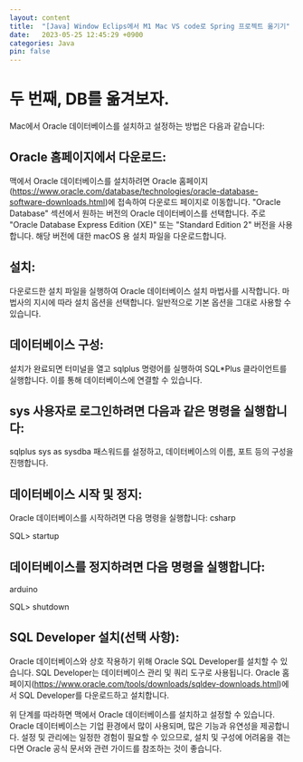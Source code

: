 ```yaml
---
layout: content
title:  "[Java] Window Eclips에서 M1 Mac VS code로 Spring 프로젝트 옮기기"
date:   2023-05-25 12:45:29 +0900
categories: Java
pin: false
---
```




두 번째, DB를 옮겨보자.
================
Mac에서 Oracle 데이터베이스를 설치하고 설정하는 방법은 다음과 같습니다:

## Oracle 홈페이지에서 다운로드:
맥에서 Oracle 데이터베이스를 설치하려면 Oracle 홈페이지(https://www.oracle.com/database/technologies/oracle-database-software-downloads.html)에 접속하여 다운로드 페이지로 이동합니다.
"Oracle Database" 섹션에서 원하는 버전의 Oracle 데이터베이스를 선택합니다.
주로 "Oracle Database Express Edition (XE)" 또는 "Standard Edition 2" 버전을 사용합니다.
해당 버전에 대한 macOS 용 설치 파일을 다운로드합니다.

## 설치:
다운로드한 설치 파일을 실행하여 Oracle 데이터베이스 설치 마법사를 시작합니다.
마법사의 지시에 따라 설치 옵션을 선택합니다. 일반적으로 기본 옵션을 그대로 사용할 수 있습니다.

## 데이터베이스 구성:
설치가 완료되면 터미널을 열고 sqlplus 명령어를 실행하여 SQL*Plus 클라이언트를 실행합니다. 이를 통해 데이터베이스에 연결할 수 있습니다.

## sys 사용자로 로그인하려면 다음과 같은 명령을 실행합니다:
sqlplus sys as sysdba
패스워드를 설정하고, 데이터베이스의 이름, 포트 등의 구성을 진행합니다.

## 데이터베이스 시작 및 정지:
Oracle 데이터베이스를 시작하려면 다음 명령을 실행합니다:
csharp

SQL> 
startup

## 데이터베이스를 정지하려면 다음 명령을 실행합니다:
arduino

SQL> 
shutdown

## SQL Developer 설치(선택 사항):
Oracle 데이터베이스와 상호 작용하기 위해 Oracle SQL Developer를 설치할 수 있습니다. 
SQL Developer는 데이터베이스 관리 및 쿼리 도구로 사용됩니다.
Oracle 홈페이지(https://www.oracle.com/tools/downloads/sqldev-downloads.html)에서 SQL Developer를 다운로드하고 설치합니다.


위 단계를 따라하면 맥에서 Oracle 데이터베이스를 설치하고 설정할 수 있습니다. 
Oracle 데이터베이스는 기업 환경에서 많이 사용되며, 많은 기능과 유연성을 제공합니다. 설정 및 관리에는 일정한 경험이 필요할 수 있으므로, 설치 및 구성에 어려움을 겪는다면 Oracle 공식 문서와 관련 가이드를 참조하는 것이 좋습니다.